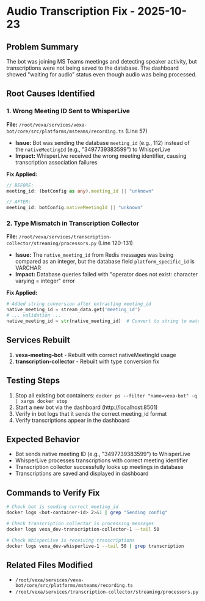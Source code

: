 # Audio Transcription Fix - 2025-10-23

## Problem Summary
The bot was joining MS Teams meetings and detecting speaker activity, but transcriptions were not being saved to the database. The dashboard showed "waiting for audio" status even though audio was being processed.

## Root Causes Identified

### 1. Wrong Meeting ID Sent to WhisperLive
**File:** `/root/vexa/services/vexa-bot/core/src/platforms/msteams/recording.ts` (Line 57)
- **Issue:** Bot was sending the database `meeting_id` (e.g., 112) instead of the `nativeMeetingId` (e.g., "3497739383599") to WhisperLive
- **Impact:** WhisperLive received the wrong meeting identifier, causing transcription association failures

**Fix Applied:**
```typescript
// BEFORE:
meeting_id: (botConfig as any).meeting_id || "unknown"

// AFTER:
meeting_id: botConfig.nativeMeetingId || "unknown"
```

### 2. Type Mismatch in Transcription Collector
**File:** `/root/vexa/services/transcription-collector/streaming/processors.py` (Line 120-131)
- **Issue:** The `native_meeting_id` from Redis messages was being compared as an integer, but the database field `platform_specific_id` is VARCHAR
- **Impact:** Database queries failed with "operator does not exist: character varying = integer" error

**Fix Applied:**
```python
# Added string conversion after extracting meeting_id
native_meeting_id = stream_data.get('meeting_id')
# ... validation ...
native_meeting_id = str(native_meeting_id)  # Convert to string to match DB VARCHAR type
```

## Services Rebuilt
1. **vexa-meeting-bot** - Rebuilt with correct nativeMeetingId usage
2. **transcription-collector** - Rebuilt with type conversion fix

## Testing Steps
1. Stop all existing bot containers: `docker ps --filter "name=vexa-bot" -q | xargs docker stop`
2. Start a new bot via the dashboard (http://localhost:8501)
3. Verify in bot logs that it sends the correct meeting_id format
4. Verify transcriptions appear in the dashboard

## Expected Behavior
- Bot sends native meeting ID (e.g., "3497739383599") to WhisperLive
- WhisperLive processes transcriptions with correct meeting identifier
- Transcription collector successfully looks up meetings in database
- Transcriptions are saved and displayed in dashboard

## Commands to Verify Fix
```bash
# Check bot is sending correct meeting_id
docker logs <bot-container-id> 2>&1 | grep "Sending config"

# Check transcription collector is processing messages
docker logs vexa_dev-transcription-collector-1 --tail 50

# Check WhisperLive is receiving transcriptions
docker logs vexa_dev-whisperlive-1 --tail 50 | grep transcription
```

## Related Files Modified
- `/root/vexa/services/vexa-bot/core/src/platforms/msteams/recording.ts`
- `/root/vexa/services/transcription-collector/streaming/processors.py`
